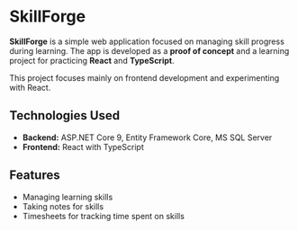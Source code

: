 # SkillForge
**SkillForge** is a simple web application focused on managing skill progress during learning. The app is developed as a **proof of concept** and a learning project for practicing **React** and **TypeScript**.

This project focuses mainly on frontend development and experimenting with React.

## Technologies Used

- **Backend:** ASP.NET Core 9, Entity Framework Core, MS SQL Server
- **Frontend:** React with TypeScript

## Features

- Managing learning skills
- Taking notes for skills
- Timesheets for tracking time spent on skills

